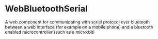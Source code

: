 # WebBluetoothSerial
A web component for communicating with serial protocol over bluetooth between a web interface (for example on a mobile phone) and a bluetooth enabled microcontroller (such as a micro:bit)
